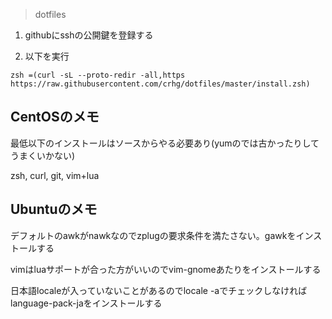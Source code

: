 > dotfiles

1. githubにsshの公開鍵を登録する

2. 以下を実行

```console
zsh =(curl -sL --proto-redir -all,https https://raw.githubusercontent.com/crhg/dotfiles/master/install.zsh)
```

## CentOSのメモ

最低以下のインストールはソースからやる必要あり(yumのでは古かったりしてうまくいかない)

zsh, curl, git, vim+lua

## Ubuntuのメモ

デフォルトのawkがnawkなのでzplugの要求条件を満たさない。gawkをインストールする

vimはluaサポートが合った方がいいのでvim-gnomeあたりをインストールする

日本語localeが入っていないことがあるのでlocale -aでチェックしなければlanguage-pack-jaをインストールする

